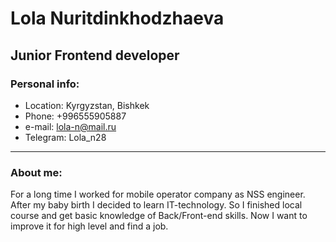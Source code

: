 # Lola Nuritdinkhodzhaeva

## Junior Frontend developer

### Personal info:
* Location: Kyrgyzstan, Bishkek
* Phone: +996555905887
* e-mail: lola-n@mail.ru
* Telegram: Lola_n28
*********************
### About me:
For a long time I worked for mobile operator company as NSS engineer. After my baby birth I decided to learn IT-technology.
 So I finished local course and get basic knowledge of Back/Front-end skills. Now I want to improve it for high level and find a job.
